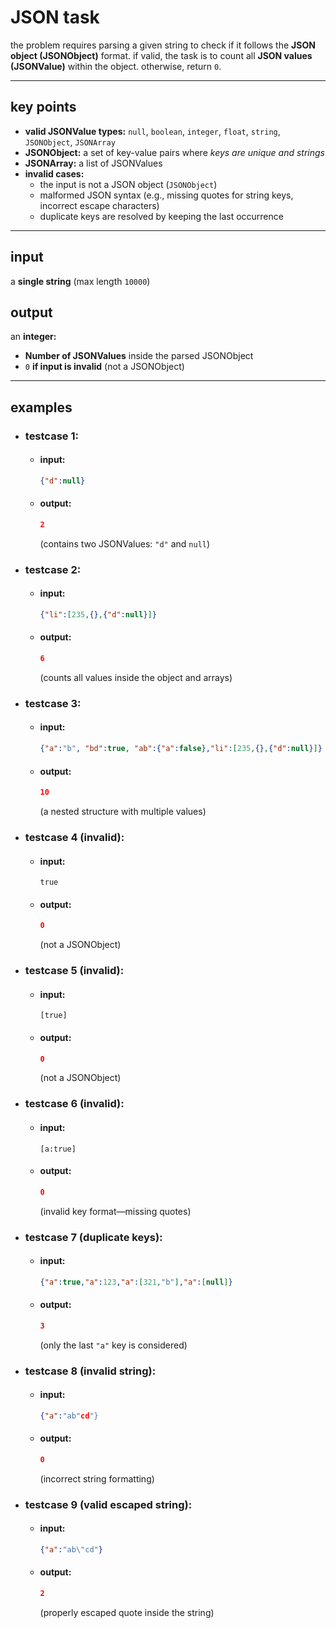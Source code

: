 # JSON task
the problem requires parsing a given string to check if it follows the **JSON object (JSONObject)** format. if valid, the task is to count all **JSON values (JSONValue)** within the object. otherwise, return `0`.

-----

## key points
* **valid JSONValue types:** `null`, `boolean`, `integer`, `float`, `string`, `JSONObject`, `JSONArray`
* **JSONObject:** a set of key-value pairs where *keys are unique and strings*
* **JSONArray:** a list of JSONValues
* **invalid cases:**
  * the input is not a JSON object (`JSONObject`)
  * malformed JSON syntax (e.g., missing quotes for string keys, incorrect escape characters)
  * duplicate keys are resolved by keeping the last occurrence

-----

## input
a **single string** (max length `10000`)

## output
an **integer:**
* **Number of JSONValues** inside the parsed JSONObject
* `0` **if input is invalid** (not a JSONObject)

-----

## examples
  * ### testcase 1:
    * #### input:
      ```json
      {"d":null}
      ```
    * #### output:
      ```json
      2
      ```
      (contains two JSONValues: `"d"` and `null`)
  * ### testcase 2:
    * #### input:
      ```json
      {"li":[235,{},{"d":null}]}
      ```
    * #### output:
      ```json
      6
      ```
      (counts all values inside the object and arrays)
  * ### testcase 3:
    * #### input:
      ```json
      {"a":"b", "bd":true, "ab":{"a":false},"li":[235,{},{"d":null}]}
      ```
    * #### output:
      ```json
      10
      ```
      (a nested structure with multiple values)
  * ### testcase 4 (invalid):
    * #### input:
      ```
      true
      ```
    * #### output:
      ```json
      0
      ```
      (not a JSONObject)
  * ### testcase 5 (invalid):
    * #### input:
      ```
      [true]
      ```
    * #### output:
      ```json
      0
      ```
      (not a JSONObject)
  * ### testcase 6 (invalid):
    * #### input:
      ```
      [a:true]
      ```
    * #### output:
      ```json
      0
      ```
      (invalid key format—missing quotes)
  * ### testcase 7 (duplicate keys):
    * #### input:
      ```json
      {"a":true,"a":123,"a":[321,"b"],"a":[null]}
      ```
    * #### output:
      ```json
      3
      ```
      (only the last `"a"` key is considered)
  * ### testcase 8 (invalid string):
    * #### input:
      ```json
      {"a":"ab"cd"}
      ```
    * #### output:
      ```json
      0
      ```
      (incorrect string formatting)
  * ### testcase 9 (valid escaped string):
    * #### input:
      ```json
      {"a":"ab\"cd"}
      ```
    * #### output:
      ```json
      2
      ```
      (properly escaped quote inside the string)


